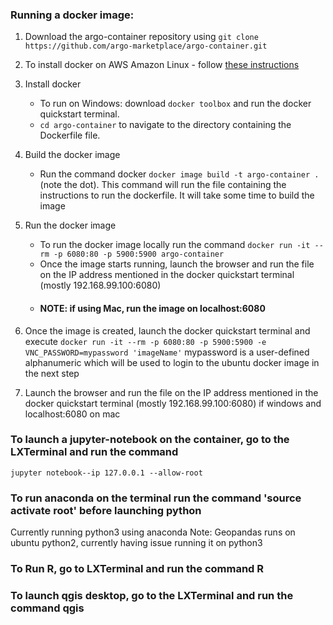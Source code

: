 ### Running a docker image:

1. Download the argo-container repository using `git clone https://github.com/argo-marketplace/argo-container.git`
2. To install docker on AWS Amazon Linux - follow [these instructions](https://docs.aws.amazon.com/AmazonECS/latest/developerguide/docker-basics.html#install_docker)
3. Install docker
   - To run on Windows: download `docker toolbox` and run the docker quickstart terminal.
   - `cd argo-container` to navigate to the directory containing the Dockerfile file.
4. Build the docker image
   - Run the command docker `docker image build -t argo-container .` (note the dot). This command will run the file containing the instructions to run the dockerfile. It will take some time to build the image
5. Run the docker image
   - To run the docker image locally run the command `docker run -it --rm -p 6080:80 -p 5900:5900 argo-container` 
   - Once the image starts running, launch the browser and run the file on the IP address mentioned in the docker quickstart terminal (mostly 192.168.99.100:6080)
   - #### NOTE: if using Mac, run the image on localhost:6080

6. Once the image is created, launch the docker quickstart terminal and execute `docker run -it --rm -p 6080:80 -p 5900:5900 -e VNC_PASSWORD=mypassword 'imageName'`
mypassword is a user-defined alphanumeric which will be used to login to the ubuntu docker image in the next step

7. Launch the browser and run the file on the IP address mentioned in the docker quickstart terminal (mostly 192.168.99.100:6080) if windows and localhost:6080 on mac

### To launch a jupyter-notebook on the container, go to the LXTerminal and run the command 
`jupyter notebook--ip 127.0.0.1 --allow-root`

### To run anaconda on the terminal run the command 'source activate root' before launching python
Currently running python3 using anaconda
Note: Geopandas runs on ubuntu python2, currently having issue running it on python3

### To Run R, go to LXTerminal and run the command R


### To launch qgis desktop, go to the LXTerminal and run the command qgis
